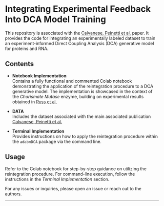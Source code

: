 # **Integrating Experimental Feedback Into DCA Model Training**

This repository is associated with the [Calvanese, Peinetti et al.](https://void) paper. It provides the code for integrating an experimentally labeled dataset to train an experiment-informed Direct Coupling Analysis (DCA) generative model for proteins and RNA.

## **Contents**

- **Notebook Implementation**  
  Contains a fully functional and commented Colab notebook demonstrating the application of the reintegration procedure to a DCA generative model. The implementation is showcased in the context of the *Chorismate Mutase* enzyme, building on experimental results obtained in [Russ et al.](https://www.science.org/doi/10.1126/science.aba3304)

- **DATA**  
  Includes the dataset associated with the main associated publication [Calvanese, Peinetti et al.](https://void)

- **Terminal Implementation**  
  Provides instructions on how to apply the reintegration procedure within the `adabmDCA` package via the command line.

## **Usage**
Refer to the Colab notebook for step-by-step guidance on utilizing the reintegration procedure. For command-line execution, follow the instructions in the *Terminal Implementation* section.

For any issues or inquiries, please open an issue or reach out to the authors.

---
